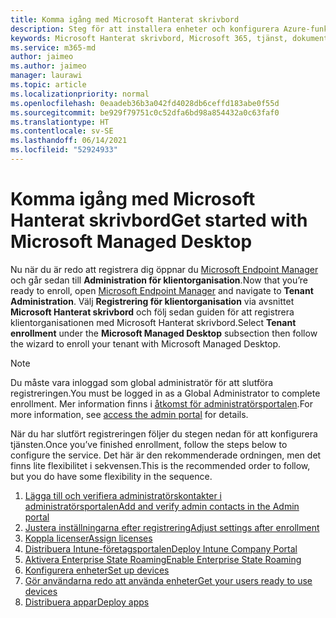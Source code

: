 ```yaml
---
title: Komma igång med Microsoft Hanterat skrivbord
description: Steg för att installera enheter och konfigurera Azure-funktioner så att de fungerar med tjänsten
keywords: Microsoft Hanterat skrivbord, Microsoft 365, tjänst, dokumentation
ms.service: m365-md
author: jaimeo
ms.author: jaimeo
manager: laurawi
ms.topic: article
ms.localizationpriority: normal
ms.openlocfilehash: 0eaadeb36b3a042fd4028db6ceffd183abe0f55d
ms.sourcegitcommit: be929f79751c0c52dfa6bd98a854432a0c63faf0
ms.translationtype: HT
ms.contentlocale: sv-SE
ms.lasthandoff: 06/14/2021
ms.locfileid: "52924933"
---
```

# <a name="get-started-with-microsoft-managed-desktop"></a><span data-ttu-id="915e6-104">Komma igång med Microsoft Hanterat skrivbord</span><span class="sxs-lookup"><span data-stu-id="915e6-104">Get started with Microsoft Managed Desktop</span></span>

<span data-ttu-id="915e6-105">Nu när du är redo att registrera dig öppnar du [Microsoft Endpoint Manager](https://endpoint.microsoft.com/) och går sedan till **Administration för klientorganisation**.</span><span class="sxs-lookup"><span data-stu-id="915e6-105">Now that you’re ready to enroll, open [Microsoft Endpoint Manager](https://endpoint.microsoft.com/) and navigate to **Tenant Administration**.</span></span> <span data-ttu-id="915e6-106">Välj **Registrering för klientorganisation** via avsnittet **Microsoft Hanterat skrivbord** och följ sedan guiden för att registrera klientorganisationen med Microsoft Hanterat skrivbord.</span><span class="sxs-lookup"><span data-stu-id="915e6-106">Select **Tenant enrollment** under the **Microsoft Managed Desktop** subsection then follow the wizard to enroll your tenant with Microsoft Managed Desktop.</span></span>

> [!NOTE]
> <span data-ttu-id="915e6-107">Du måste vara inloggad som global administratör för att slutföra registreringen.</span><span class="sxs-lookup"><span data-stu-id="915e6-107">You must be logged in as a Global Administrator to complete enrollment.</span></span> <span data-ttu-id="915e6-108">Mer information finns i [åtkomst för administratörsportalen](access-admin-portal.md).</span><span class="sxs-lookup"><span data-stu-id="915e6-108">For more information, see [access the admin portal](access-admin-portal.md) for details.</span></span>

<span data-ttu-id="915e6-109">När du har slutfört registreringen följer du stegen nedan för att konfigurera tjänsten.</span><span class="sxs-lookup"><span data-stu-id="915e6-109">Once you’ve finished enrollment, follow the steps below to configure the service.</span></span> <span data-ttu-id="915e6-110">Det här är den rekommenderade ordningen, men det finns lite flexibilitet i sekvensen.</span><span class="sxs-lookup"><span data-stu-id="915e6-110">This is the recommended order to follow, but you do have some flexibility in the sequence.</span></span> 

1. [<span data-ttu-id="915e6-111">Lägga till och verifiera administratörskontakter i administratörsportalen</span><span class="sxs-lookup"><span data-stu-id="915e6-111">Add and verify admin contacts in the Admin portal</span></span>](add-admin-contacts.md)
2. [<span data-ttu-id="915e6-112">Justera inställningarna efter registrering</span><span class="sxs-lookup"><span data-stu-id="915e6-112">Adjust settings after enrollment</span></span>](conditional-access.md)
3. [<span data-ttu-id="915e6-113">Koppla licenser</span><span class="sxs-lookup"><span data-stu-id="915e6-113">Assign licenses</span></span>](assign-licenses.md)
4. [<span data-ttu-id="915e6-114">Distribuera Intune-företagsportalen</span><span class="sxs-lookup"><span data-stu-id="915e6-114">Deploy Intune Company Portal</span></span>](company-portal.md)
5. [<span data-ttu-id="915e6-115">Aktivera Enterprise State Roaming</span><span class="sxs-lookup"><span data-stu-id="915e6-115">Enable Enterprise State Roaming</span></span>](enterprise-state-roaming.md)
6. [<span data-ttu-id="915e6-116">Konfigurera enheter</span><span class="sxs-lookup"><span data-stu-id="915e6-116">Set up devices</span></span>](set-up-devices.md)
7. [<span data-ttu-id="915e6-117">Gör användarna redo att använda enheter</span><span class="sxs-lookup"><span data-stu-id="915e6-117">Get your users ready to use devices</span></span>](get-started-devices.md)
8. [<span data-ttu-id="915e6-118">Distribuera appar</span><span class="sxs-lookup"><span data-stu-id="915e6-118">Deploy apps</span></span>](deploy-apps.md)
